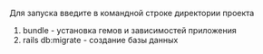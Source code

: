 Для запуска введите в командной строке директории проекта

1) bundle - установка гемов и зависимостей приложения
2) rails db:migrate - создание базы данных

